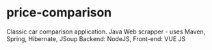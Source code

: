 # price-comparison
Classic car comparison application. Java Web scrapper - uses Maven, Spring, Hibernate, JSoup
Backend: NodeJS, Front-end: VUE JS
